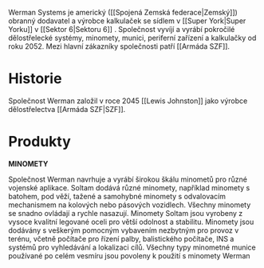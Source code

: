 Werman Systems je americký ([[Spojená Zemská federace|Zemský]]) obranný dodavatel a výrobce kalkulaček se sídlem v [[Super York|Super Yorku]] v [[Sektor 6|Sektoru 6]] . Společnost vyvíjí a vyrábí pokročilé dělostřelecké systémy, minomety, munici, periferní zařízení a kalkulačky od roku 2052. Mezi hlavní zákazníky společnosti patří [[Armáda SZF]].

# Historie

Společnost Werman založil v roce 2045 [[Lewis Johnston]] jako výrobce dělostřelectva [[Armáda SZF|SZF]].

# Produkty

**MINOMETY**

Společnost Werman navrhuje a vyrábí širokou škálu minometů pro různé vojenské aplikace. Soltam dodává různé minomety, například minomety s batohem, pod věží, tažené a samohybné minomety s odvalovacím mechanismem na kolových nebo pásových vozidlech. Všechny minomety se snadno ovládají a rychle nasazují. Minomety Soltam jsou vyrobeny z vysoce kvalitní legované oceli pro větší odolnost a stabilitu. Minomety jsou dodávány s veškerým pomocným vybavením nezbytným pro provoz v terénu, včetně počítače pro řízení palby, balistického počítače, INS a systémů pro vyhledávání a lokalizaci cílů. Všechny typy minometné munice používané po celém vesmíru jsou povoleny k použití s minomety Werman